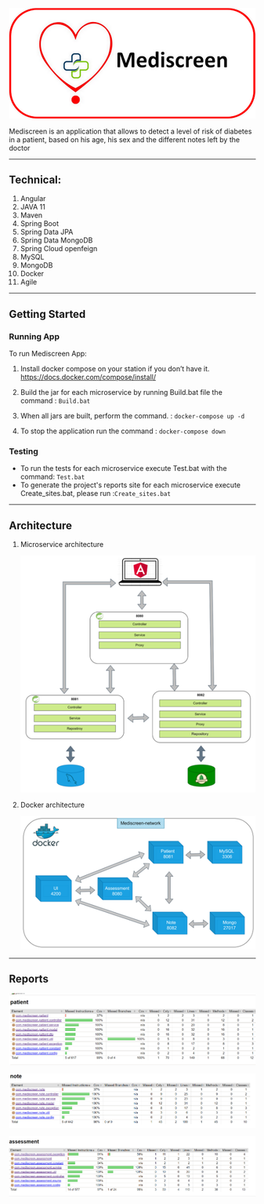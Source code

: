 ![](img/logo.png)

Mediscreen is an application that allows to detect a level of risk of diabetes in a patient, based on his age, his sex and the different notes left by the doctor

---------
## Technical:

1. Angular
2. JAVA 11
3. Maven
4. Spring Boot
5. Spring Data JPA
6. Spring Data MongoDB
7. Spring Cloud openfeign
8. MySQL
9. MongoDB 
10. Docker
11. Agile

---------

## Getting Started

### Running App

To run Mediscreen App:

1. Install docker compose on your station if you don’t have it.
   https://docs.docker.com/compose/install/


3. Build the jar for each microservice by running Build.bat file the command : `Build.bat`
   
4. When all jars are built, perform the command. : `docker-compose up -d`

5. To stop the application run the command : `docker-compose down`

### Testing

- To run the tests for each microservice execute Test.bat with the command: `Test.bat`
- To generate the project's reports site for each microservice execute Create_sites.bat, please run :`Create_sites.bat`

---------
## Architecture


1. Microservice architecture

   ![](img/MCArchi.png)

2. Docker architecture


   ![](img/docker.png)

---------
## Reports

   ![](img/patientJacoco.png)

   ![](img/noteJacoco.png)

   ![](img/assessmentJacoco.png)